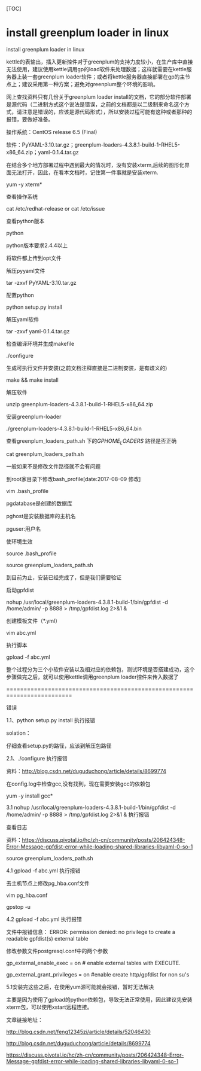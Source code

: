 [TOC]

# install greenplum loader in linux



install greenplum loader in linux

kettle的表输出，插入更新控件对于greenplum的支持力度较小，在生产库中直接无法使用，建议使用kettle调用gp的load软件来处理数据；这样就需要在kettle服务器上装一套greenplum loader软件；或者将kettle服务器直接部署在gp的主节点上；建议采用第一种方案；避免对greenplum整个环境的影响。

网上查找资料只有几份关于greenplum loader install的文档，它的部分软件部署是源代码（二进制方式这个说法是错误，之前的文档都是以二级制来命名这个方式，请注意是错误的，应该是源代码形式），所以安装过程可能有这种或者那种的报错，要做好准备。

操作系统：CentOS release 6.5 (Final)

软件：PyYAML-3.10.tar.gz；greenplum-loaders-4.3.8.1-build-1-RHEL5-x86_64.zip；yaml-0.1.4.tar.gz

在结合多个地方部署过程中遇到最大的情况时，没有安装xterm,后续的图形化界面无法打开，因此，在看本文档时，记住第一件事就是安装xterm.

yum -y xterm*

查看操作系统

cat /etc/redhat-release or cat /etc/issue

查看python版本

python

python版本要求2.4.4以上

将软件都上传到opt文件

解压pyyaml文件

tar -zxvf PyYAML-3.10.tar.gz

配置python

python setup.py install

解压yaml软件

tar -zxvf yaml-0.1.4.tar.gz

检查编译环境并生成makefile

./configure

生成可执行文件并安装(之前文档注释直接是二进制安装，是有歧义的)

make && make install 

解压软件

unzip greenplum-loaders-4.3.8.1-build-1-RHEL5-x86_64.zip

安装greenplum-loader

./greenplum-loaders-4.3.8.1-build-1-RHEL5-x86_64.bin 

查看greenplum_loaders_path.sh 下的$GPHOME_LOADERS$ 路径是否正确

cat greenplum_loaders_path.sh 

一般如果不是修改文件路径就不会有问题

到root家目录下修改bash_profile[date:2017-08-09 修改]

vim .bash_profile

pgdatabase是创建的数据库

pghost是安装数据库的主机名

pguser:用户名

使环境生效

source .bash_profile

source greenplum_loaders_path.sh 

到目前为止，安装已经完成了，但是我们需要验证

启动gpfdist

nohup /usr/local/greenplum-loaders-4.3.8.1-build-1/bin/gpfdist -d /home/admin/ -p 8888 > /tmp/gpfdist.log 2>&1 &

创建模板文件（*.yml）

vim abc.yml 

执行脚本

gpload -f abc.yml 

整个过程分为三个小软件安装以及相对应的依赖包，测试环境是否搭建成功，这个步骤做完之后，就可以使用kettle调用greenplum loader控件来传入数据了

=========================================================================

错误

1.1、python setup.py install 执行报错

solation：

仔细查看setup.py的路径，应该到解压包路径

2.1、./configure 执行报错

资料：<http://blog.csdn.net/duguduchong/article/details/8699774>

在config.log中检查gcc,没有找到，现在需要安装gcc的依赖包

yum -y install gcc*

3.1 nohup /usr/local/greenplum-loaders-4.3.8.1-build-1/bin/gpfdist -d /home/admin/ -p 8888 > /tmp/gpfdist.log 2>&1 & 执行报错

查看日志

资料：<https://discuss.pivotal.io/hc/zh-cn/community/posts/206424348-Error-Message-gpfdist-error-while-loading-shared-libraries-libyaml-0-so-1>

source greenplum_loaders_path.sh 

4.1 gpload -f abc.yml  执行报错

去主机节点上修改pg_hba.conf文件

vim pg_hba.conf

gpstop -u

4.2 gpload -f abc.yml  执行报错

文件中报错信息： ERROR:  permission denied: no privilege to create a readable gpfdist(s) external table

修改参数文件postgresql.conf中的两个参数

gp_external_enable_exec = on   # enable external tables with EXECUTE.

gp_external_grant_privileges = on  #enable create http/gpfdist for non su's

5.1安装完这些之后，在使用yum源可能就会报错，暂时无法解决

主要是因为使用了gpload的python依赖包，导致无法正常使用，因此建议先安装xterm包，可以使用xstart远程连接。

文章链接地址：

<http://blog.csdn.net/feng12345zi/article/details/52046430>

<http://blog.csdn.net/duguduchong/article/details/8699774>

<https://discuss.pivotal.io/hc/zh-cn/community/posts/206424348-Error-Message-gpfdist-error-while-loading-shared-libraries-libyaml-0-so-1>